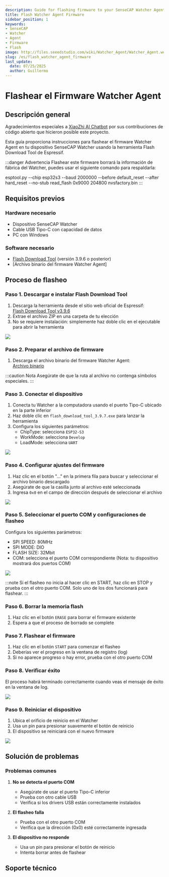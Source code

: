 ```yaml
---
description: Guide for flashing firmware to your SenseCAP Watcher Agent
title: Flash Watcher Agent Firmware
sidebar_position: 1
keywords:
- SenseCAP
- Watcher
- Agent
- Firmware
- Flash
image: http://files.seeedstudio.com/wiki/Watcher_Agent/Watcher_Agent.webp
slug: /es/flash_watcher_agent_firmware
last_update:
  date: 07/25/2025
  author: Guillermo
---
```


# Flashear el Firmware Watcher Agent

## Descripción general

Agradecimientos especiales a [XiaoZhi AI Chatbot](https://github.com/78/xiaozhi-esp32) por sus contribuciones de código abierto que hicieron posible este proyecto.

Esta guía proporciona instrucciones para flashear el firmware Watcher Agent en tu dispositivo SenseCAP Watcher usando la herramienta Flash Download Tool de Espressif.

:::danger Advertencia
Flashear este firmware borrará la información de fábrica del Watcher, puedes usar el siguiente comando para respaldarla:

esptool.py --chip esp32s3 --baud 2000000 --before default_reset --after hard_reset --no-stub read_flash 0x9000 204800 nvsfactory.bin
:::

## Requisitos previos

### Hardware necesario
- Dispositivo SenseCAP Watcher
- Cable USB Tipo-C con capacidad de datos
- PC con Windows

### Software necesario
- [Flash Download Tool](https://www.espressif.com/sites/default/files/tools/flash_download_tool_3.9.6.zip) (versión 3.9.6 o posterior)
- [Archivo binario del firmware Watcher Agent]

## Proceso de flasheo

### Paso 1. Descargar e instalar Flash Download Tool

1. Descarga la herramienta desde el sitio web oficial de Espressif:  
   [Flash Download Tool v3.9.6](https://www.espressif.com/sites/default/files/tools/flash_download_tool_3.9.6.zip)
2. Extrae el archivo ZIP en una carpeta de tu elección
3. No se requiere instalación: simplemente haz doble clic en el ejecutable para abrir la herramienta

<div style={{textAlign:'center'}}><img src="http://files.seeedstudio.com/wiki/Watcher_Agent/Flash/flash%20download%20tool.jpg" style={{width:500, height:'auto'}}/></div>

### Paso 2. Preparar el archivo de firmware

1. Descarga el archivo binario del firmware Watcher Agent:  
   [Archivo binario](http://files.seeedstudio.com/wiki/Watcher_Agent/firmware/watcher_agent_firmware.bin)

:::caution Nota
Asegúrate de que la ruta al archivo no contenga símbolos especiales.
:::

### Paso 3. Conectar el dispositivo

1. Conecta tu Watcher a la computadora usando el puerto Tipo-C ubicado en la parte inferior
2. Haz doble clic en `flash_download_tool_3.9.7.exe` para lanzar la herramienta
3. Configura los siguientes parámetros:
   - ChipType: selecciona `ESP32-S3`
   - WorkMode: selecciona `Develop`
   - LoadMode: selecciona `UART`

<div style={{textAlign:'center'}}><img src="http://files.seeedstudio.com/wiki/Watcher_Agent/Flash/tools%20setting1.jpg" style={{width:300, height:'auto'}}/></div>

### Paso 4. Configurar ajustes del firmware

1. Haz clic en el botón "..." en la primera fila para buscar y seleccionar el archivo binario descargado
2. Asegúrate de que la casilla junto al archivo esté seleccionada
3. Ingresa `0x0` en el campo de dirección después de seleccionar el archivo

<div style={{textAlign:'center'}}><img src="http://files.seeedstudio.com/wiki/Watcher_Agent/Flash/tools%20setting2.jpg" style={{width:600, height:'auto'}}/></div>

### Paso 5. Seleccionar el puerto COM y configuraciones de flasheo

Configura los siguientes parámetros:
- SPI SPEED: 80MHz
- SPI MODE: DIO
- FLASH SIZE: 32Mbit
- COM: selecciona el puerto COM correspondiente (Nota: tu dispositivo mostrará dos puertos COM)

<div style={{textAlign:'center'}}><img src="http://files.seeedstudio.com/wiki/Watcher_Agent/Flash/tools%20setting3.jpg" style={{width:500, height:'auto'}}/></div>

:::note
Si el flasheo no inicia al hacer clic en START, haz clic en STOP y prueba con el otro puerto COM. Solo uno de los dos funcionará para flashear.
:::

### Paso 6. Borrar la memoria flash

1. Haz clic en el botón `ERASE` para borrar el firmware existente
2. Espera a que el proceso de borrado se complete

### Paso 7. Flashear el firmware

1. Haz clic en el botón `START` para comenzar el flasheo
2. Deberías ver el progreso en la ventana de registro (log)
3. Si no aparece progreso o hay error, prueba con el otro puerto COM

### Paso 8. Verificar éxito

El proceso habrá terminado correctamente cuando veas el mensaje de éxito en la ventana de log.

<div style={{textAlign:'center'}}><img src="http://files.seeedstudio.com/wiki/Watcher_Agent/Flash/finish1.jpg" style={{width:300, height:'auto'}}/></div>

### Paso 9. Reiniciar el dispositivo

1. Ubica el orificio de reinicio en el Watcher
2. Usa un pin para presionar suavemente el botón de reinicio
3. El dispositivo se reiniciará con el nuevo firmware

<div style={{textAlign:'center'}}><img src="http://files.seeedstudio.com/wiki/Watcher_Agent/Flash/finish2.jpg" style={{width:500, height:'auto'}}/></div>

## Solución de problemas

### Problemas comunes

1. **No se detecta el puerto COM**
   - Asegúrate de usar el puerto Tipo-C inferior
   - Prueba con otro cable USB
   - Verifica si los drivers USB están correctamente instalados

2. **El flasheo falla**
   - Prueba con el otro puerto COM
   - Verifica que la dirección (0x0) esté correctamente ingresada

3. **El dispositivo no responde**
   - Usa un pin para presionar el botón de reinicio
   - Intenta borrar antes de flashear

## Soporte técnico

<div class="button_tech_support_container">
<a href="https://discord.com/invite/QqMgVwHT3X" class="button_tech_support_sensecap"></a>
<a href="https://support.sensecapmx.com/portal/en/home" class="button_tech_support_sensecap3"></a>
</div>

<div class="button_tech_support_container">
<a href="mailto:support@sensecapmx.com" class="button_tech_support_sensecap2"></a>
<a href="https://github.com/Seeed-Studio/wiki-documents/discussions/69" class="button_discussion"></a>
</div>
